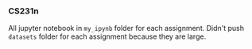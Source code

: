 ### CS231n

All jupyter notebook in `my_ipynb` folder for each assignment.
Didn't push `datasets` folder for each assignment because they are large. 